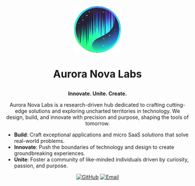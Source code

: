 <h1>
  <p align="center">
    <img src="./assets/aurora-nova-logo-color-notext-nobg.png" alt="Logo" width="128">
    <br>
    <br><strong>Aurora Nova Labs</strong>
  </p>
</h1>

<p align="center">
  <b>Innovate. Unite. Create.</b>
</p>

<p align="center">
  Aurora Nova Labs is a research-driven hub dedicated to crafting cutting-edge solutions and exploring uncharted territories in technology. We design, build, and innovate with precision and purpose, shaping the tools of tomorrow.
</p>


- **Build**: Craft exceptional applications and micro SaaS solutions that solve real-world problems.
- **Innovate**: Push the boundaries of technology and design to create groundbreaking experiences.
- **Unite**: Foster a community of like-minded individuals driven by curiosity, passion, and purpose.



<p align="center">
  <a href="https://github.com/aurora-nova-labs" target="_blank"><img src="https://img.shields.io/badge/GitHub-AuroraNovaLabs-181717?style=flat-square&logo=github" alt="GitHub"></a>
  <a href="mailto:hello@auroranova.tech" target="_blank"><img src="https://img.shields.io/badge/Email-hello%40auroranova.tech-blue?style=flat-square" alt="Email"></a>
</p>
